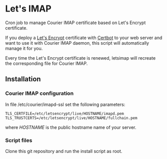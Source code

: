 # Let's IMAP

Cron job to manage Courier IMAP certificate based on Let's Encrypt certificate.

If you deploy a [Let's Encrypt](https://letsencrypt.org/) certificate with [Certbot](https://certbot.eff.org/) to your web server and want to use it with Courier IMAP daemon, this script will automatically manage it for you.

Every time the Let's Encrypt certificate is renewed, letsimap will recreate the corresponding file for Courier IMAP.

## Installation

### Courier IMAP configuration

In file /etc/courier/imapd-ssl set the following parameters:

    TLS_CERTFILE=/etc/letsencrypt/live/HOSTNAME/imapd.pem
    TLS_TRUSTCERTS=/etc/letsencrypt/live/HOSTNAME/fullchain.pem

where _HOSTNAME_ is the public hostname name of your server.

### Script files

Clone this git repository and run the install script as root.
